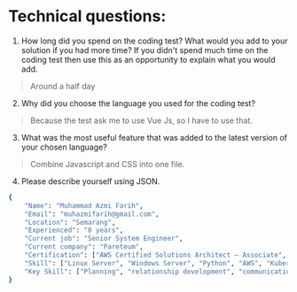 # Technical questions: 

1.	How long did you spend on the coding test? What would you add to your solution if you had more time? If you didn't spend much time on the coding test then use this as an opportunity to explain what you would add. 
> Around a half day
2.	Why did you choose the language you used for the coding test? 
> Because the test ask me to use Vue Js, so I have to use that.
3.	What was the most useful feature that was added to the latest version of your chosen language? 
> Combine Javascript and CSS into one file.
4. Please describe yourself using JSON.
```sh
{
    "Name": "Muhammad Azmi Farih",
    "Email": "muhazmifarih@gmail.com",
    "Location": "Semarang",
    "Experienced": "8 years",
    "Current job": "Senior System Engineer",
    "Current company": "Pareteum",
    "Certification": ["AWS Certified Solutions Architect – Associate", "EX180 Red Hat Certified Specialist in Containers and Kubernetes"],
    "Skill": ["Linux Server", "Windows Server", "Python", "AWS", "Kubernetes", "Docker", "OpenShift", "Nagios", "VMware", "NetApp", "FortiGate", "Grafana", "Git", "Ansible", "Terraform", "Google Cloud", "Jenkins"],
    "Key Skill": ["Planning", "relationship development", "communication", "self-motivation", "collaboration", "self disciplined","independent", "tech-savvy", "computer literacy", "global work experience"]
}
```